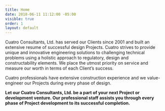 ```yaml
---
title: Home
date: 2018-06-11 11:12:00 -05:00
visible: true
order: 1
layout: default
---
```


Cuatro Consultants, Ltd. has served our Clients since 2001 and built an extensive resume of successful design Projects.  Cuatro strives to provide unique and innovative engineering solutions to challenging technical problems using a holistic approach to regulatory, design and constructability elements.  We place the utmost priority on service and measure our worth in terms of each Client’s success. 

Cuatro professionals have extensive construction experience and we value-engineer our Projects during every phase of design.

__Let our Cuatro Consultants, Ltd. be a part of your next Project or development venture.  Our professional staff assists you through every phase of Project development to its successful completion.__